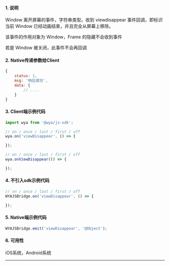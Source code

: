 #### 1. 说明

Window 离开屏幕的事件，字符串类型。收到 viewdisappear 事件回调，即标识当前 Window 已经动画结束，并且完全从屏幕上移除。

该事件的作用对象为 Window，Frame 的隐藏不会收到事件

若是 Window 被关闭，此事件不会再回调

#### 2. Native传递参数给Client

```javascript
{
	status: 1,
	msg: '响应成功',
	data: {
		// ....
	}
}
```

#### 3. Client端示例代码

```javascript
import wya from '@wya/js-sdk';

// on / once / last / first / off
wya.on('viewDisappear', () => {

});

// on / once / last / first / off
wya.onViewDisappear(() => {

});
```

#### 4. 不引入sdk示例代码

```javascript
// on / once / last / first / off
WYAJSBridge.on('viewDisappear', () => {

});
```

#### 5. Native端示例代码

```javascript
WYAJSBridge.emit('viewDisappear', '@Object');
```

#### 6. 可用性

iOS系统，Android系统

---------

